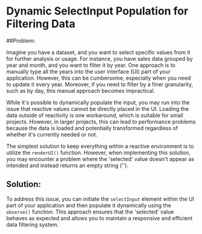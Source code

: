 # Dynamic SelectInput Population for Filtering Data

##Problem:

Imagine you have a dataset, and you want to select specific values from it for further analysis or usage. For instance, you have sales data grouped by year and month, and you want to filter it by year. One approach is to manually type all the years into the user interface (UI) part of your application. However, this can be cumbersome, especially when you need to update it every year. Moreover, if you need to filter by a finer granularity, such as by day, this manual approach becomes impractical.

While it's possible to dynamically populate the input, you may run into the issue that reactive values cannot be directly placed in the UI. Loading the data outside of reactivity is one workaround, which is suitable for small projects. However, in larger projects, this can lead to performance problems because the data is loaded and potentially transformed regardless of whether it's currently needed or not.

The simplest solution to keep everything within a reactive environment is to utilize the `renderUI()` function. However, when implementing this solution, you may encounter a problem where the 'selected' value doesn't appear as intended and instead returns an empty string ('').

## Solution:

To address this issue, you can initiate the `selectInput` element within the UI part of your application and then populate it dynamically using the `observe()` function. This approach ensures that the 'selected' value behaves as expected and allows you to maintain a responsive and efficient data filtering system.